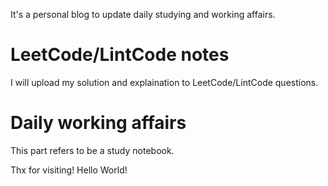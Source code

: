 It's a personal blog to update daily studying and working affairs.

# LeetCode/LintCode notes
I will upload my solution and explaination to LeetCode/LintCode questions.

# Daily working affairs
This part refers to be a study notebook.

Thx for visiting!
Hello World!